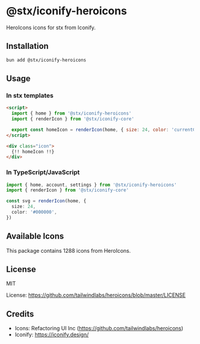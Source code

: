 # @stx/iconify-heroicons

HeroIcons icons for stx from Iconify.

## Installation

```bash
bun add @stx/iconify-heroicons
```

## Usage

### In stx templates

```html
<script>
  import { home } from '@stx/iconify-heroicons'
  import { renderIcon } from '@stx/iconify-core'

  export const homeIcon = renderIcon(home, { size: 24, color: 'currentColor' })
</script>

<div class="icon">
  {!! homeIcon !!}
</div>
```

### In TypeScript/JavaScript

```typescript
import { home, account, settings } from '@stx/iconify-heroicons'
import { renderIcon } from '@stx/iconify-core'

const svg = renderIcon(home, {
  size: 24,
  color: '#000000',
})
```

## Available Icons

This package contains 1288 icons from HeroIcons.

## License

MIT

License: https://github.com/tailwindlabs/heroicons/blob/master/LICENSE

## Credits

- Icons: Refactoring UI Inc (https://github.com/tailwindlabs/heroicons)
- Iconify: https://iconify.design/
